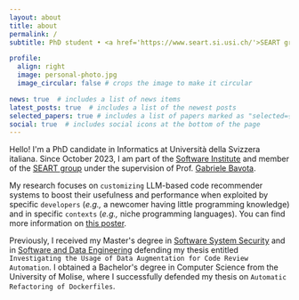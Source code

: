 ```yaml
---
layout: about
title: about
permalink: /
subtitle: PhD student • <a href='https://www.seart.si.usi.ch/'>SEART group</a> • <a href='https://www.usi.ch/en'>Università della Svizzera italiana</a> • Switzerland

profile:
  align: right
  image: personal-photo.jpg
  image_circular: false # crops the image to make it circular

news: true  # includes a list of news items
latest_posts: true  # includes a list of the newest posts
selected_papers: true # includes a list of papers marked as "selected={true}"
social: true  # includes social icons at the bottom of the page
---
```



Hello! I'm a PhD candidate in Informatics at Università della Svizzera italiana. Since October 2023, l am part of the [Software Institute](https://www.si.usi.ch/) and member of the [SEART group](https://seart.si.usi.ch/) under the supervision of Prof. [Gabriele Bavota](https://www.inf.usi.ch/faculty/bavota/). 

My research focuses on `customizing` LLM-based code recommender systems to boost their usefulness and performance when exploited by specific `developers` (<i>e.g.,</i> a newcomer having little programming knowledge) and in specific `contexts` (<i>e.g.,</i> niche programming languages). You can find more information on [this poster](/assets/pdf/poster.pdf).

Previously, I received my Master's degree in [Software System Security](https://www2.dipbioter.unimol.it/sicurezza-dei-sistemi-software/) and in [Software and Data Engineering](https://www.usi.ch/en/education/master/software-and-data-engineering) defending my thesis entitled `Investigating the Usage of Data Augmentation for Code Review Automation`. I obtained a Bachelor's degree in Computer Science from the University of Molise, where I successfully defended my thesis on `Automatic Refactoring of Dockerfiles`.